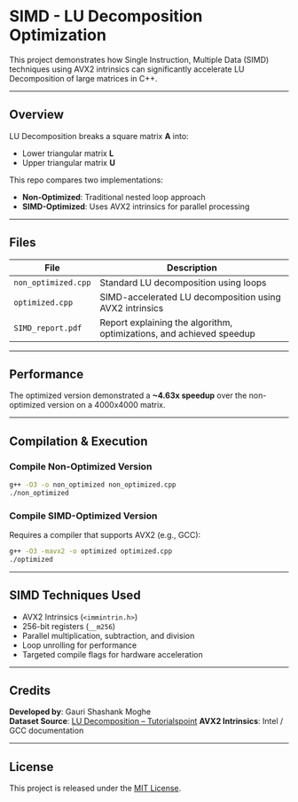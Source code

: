 
# SIMD - LU Decomposition Optimization

This project demonstrates how Single Instruction, Multiple Data (SIMD) techniques using AVX2 intrinsics can significantly accelerate LU Decomposition of large matrices in C++.

---

## Overview

LU Decomposition breaks a square matrix **A** into:
- Lower triangular matrix **L**
- Upper triangular matrix **U**

This repo compares two implementations:
- **Non-Optimized**: Traditional nested loop approach
- **SIMD-Optimized**: Uses AVX2 intrinsics for parallel processing

---

## Files

| File                | Description |
|---------------------|-------------|
| `non_optimized.cpp` | Standard LU decomposition using loops |
| `optimized.cpp`     | SIMD-accelerated LU decomposition using AVX2 intrinsics |
| `SIMD_report.pdf`   | Report explaining the algorithm, optimizations, and achieved speedup |

---

## Performance

The optimized version demonstrated a **~4.63x speedup** over the non-optimized version on a 4000x4000 matrix.

---

## Compilation & Execution

### Compile Non-Optimized Version

```bash
g++ -O3 -o non_optimized non_optimized.cpp
./non_optimized
```

### Compile SIMD-Optimized Version

Requires a compiler that supports AVX2 (e.g., GCC):

```bash
g++ -O3 -mavx2 -o optimized optimized.cpp
./optimized
```

---

## SIMD Techniques Used

- AVX2 Intrinsics (`<immintrin.h>`)
- 256-bit registers (`__m256`)
- Parallel multiplication, subtraction, and division
- Loop unrolling for performance
- Targeted compile flags for hardware acceleration

---

## Credits

**Developed by**: Gauri Shashank Moghe  
**Dataset Source**: [LU Decomposition – Tutorialspoint](https://www.tutorialspoint.com/cplusplus-program-to-perform-lu-decomposition-of-any-matrix)
**AVX2 Intrinsics**: Intel / GCC documentation 

---

## License

This project is released under the [MIT License](https://opensource.org/licenses/MIT).
